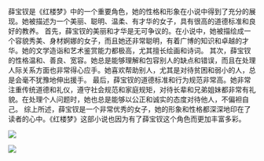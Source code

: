 薛宝钗是《红楼梦》中的一个重要角色，她的性格和形象在小说中得到了充分的展现。她被描述为一个美丽、聪明、温柔、有才华的女子，具有很高的道德标准和良好的教养。
首先，薛宝钗的美丽和才华是无可争议的。在小说中，她被描绘成一个容貌秀美、身材婀娜的女子，而且她还非常聪明，有着广博的知识和卓越的才华。她的文学造诣和艺术鉴赏能力都极高，尤其擅长绘画和诗词。
其次，薛宝钗的性格温和、善良、宽容。她总是能够理解和包容别人的缺点和错误，而且在处理人际关系方面也非常得心应手。她喜欢帮助别人，尤其是对待贫困和弱小的人，总是会毫不犹豫地伸出援手。
最后，薛宝钗的道德标准和行为规范非常高。她非常注重传统道德和礼仪，遵守社会规范和家庭规矩，对待长辈和兄弟姐妹都非常有礼貌。在处理个人问题时，她也总是能够以公正和诚实的态度对待他人，不偏袒自己。
综上所述，薛宝钗是一个非常优秀的女子，她的形象和性格都深深地印在了读者的心中。《红楼梦》这部小说也因为有了薛宝钗这个角色而更加丰富多彩。

![](D:\薛宝钗.jpg)

![](D:\R-C.jpg)